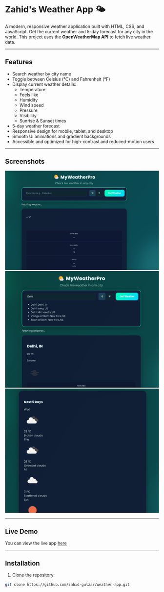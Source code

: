 # Zahid's Weather App 🌤️

A modern, responsive weather application built with HTML, CSS, and JavaScript. Get the current weather and 5-day forecast for any city in the world. This project uses the **OpenWeatherMap API** to fetch live weather data.

---

## Features

- Search weather by city name
- Toggle between Celsius (°C) and Fahrenheit (°F)
- Display current weather details:
  - Temperature
  - Feels like
  - Humidity
  - Wind speed
  - Pressure
  - Visibility
  - Sunrise & Sunset times
- 5-day weather forecast
- Responsive design for mobile, tablet, and desktop
- Smooth UI animations and gradient backgrounds
- Accessible and optimized for high-contrast and reduced-motion users

---

## Screenshots

![Weather App Screenshot](Screenshot1.png)  <!-- Add your screenshot here -->
![Weather App Screenshot](Screenshot2.png)  <!-- Add your screenshot here -->
![Weather App Screenshot](Screenshot3.png)  <!-- Add your screenshot here -->

---

## Live Demo

You can view the live app [here](#)  <!-- Replace # with your GitHub Pages or hosted link -->

---

## Installation

1. Clone the repository:

```bash
git clone https://github.com/zahid-gulzar/weather-app.git
